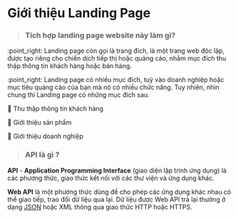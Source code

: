 # Giới thiệu Landing Page

> ### **Tích hợp landing page website này làm gì?**

:point\_right: Landing page còn gọi là trang đích, là một trang web độc lập, được tạo riêng cho chiến dịch tiếp thị hoặc quảng cáo, nhằm mục đích thu thập thông tin khách hàng hoặc bán hàng.

:point\_right: Landing page có nhiều mục đích, tuỳ vào doanh nghiệp hoặc mục tiêu quảng cáo của bạn mà nó có nhiều chức năng. Tuy nhiên, nhìn chung thì Landing page có những mục đích sau.

:star2: Thu thập thông tin khách hàng

:star2: Giới thiệu sản phẩm

:star2: Giới thiệu doanh nghiệp

> ### API là gì ?

**API** - **Application Programming Interface** (giao diện lập trình ứng dụng) là các phương thức, giao thức kết nối với các thư viện và ứng dụng khác.

**Web API** là một phương thức dùng để cho phép các ứng dụng khác nhau có thể giao tiếp, trao đổi dữ liệu qua lại. Dữ liệu được Web API trả lại thường ở dạng [JSON](https://topdev.vn/blog/json-la-gi/) hoặc XML thông qua giao thức HTTP hoặc HTTPS.
